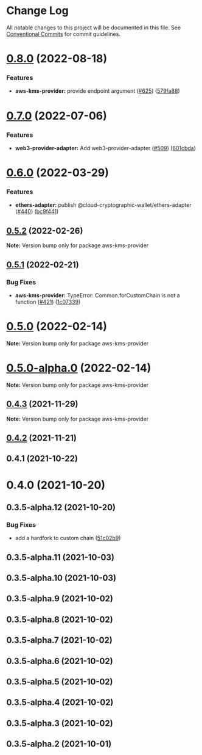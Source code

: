 # Change Log

All notable changes to this project will be documented in this file.
See [Conventional Commits](https://conventionalcommits.org) for commit guidelines.

# [0.8.0](https://github.com/odanado/aws-kms-provider/compare/aws-kms-provider@0.7.0...aws-kms-provider@0.8.0) (2022-08-18)

### Features

- **aws-kms-provider:** provide endpoint argument ([#625](https://github.com/odanado/aws-kms-provider/issues/625)) ([579fa88](https://github.com/odanado/aws-kms-provider/commit/579fa88b9b20fc74d1b3d21f093af2857ea4f12c))

# [0.7.0](https://github.com/odanado/aws-kms-provider/compare/aws-kms-provider@0.6.0...aws-kms-provider@0.7.0) (2022-07-06)

### Features

- **web3-provider-adapter:** Add web3-provider-adapter ([#509](https://github.com/odanado/aws-kms-provider/issues/509)) ([601cbda](https://github.com/odanado/aws-kms-provider/commit/601cbda20b7ff1fbea91435aec9b99f6e5b282f2))

# [0.6.0](https://github.com/odanado/aws-kms-provider/compare/aws-kms-provider@0.5.2...aws-kms-provider@0.6.0) (2022-03-29)

### Features

- **ethers-adapter:** publish @cloud-cryptographic-wallet/ethers-adapter ([#440](https://github.com/odanado/aws-kms-provider/issues/440)) ([bc9f441](https://github.com/odanado/aws-kms-provider/commit/bc9f4412368f7b6d587449e7035bb1ec1a71ecea))

## [0.5.2](https://github.com/odanado/aws-kms-provider/compare/aws-kms-provider@0.5.1...aws-kms-provider@0.5.2) (2022-02-26)

**Note:** Version bump only for package aws-kms-provider

## [0.5.1](https://github.com/odanado/aws-kms-provider/compare/aws-kms-provider@0.5.0...aws-kms-provider@0.5.1) (2022-02-21)

### Bug Fixes

- **aws-kms-provider:** TypeError: Common.forCustomChain is not a function ([#421](https://github.com/odanado/aws-kms-provider/issues/421)) ([1c07339](https://github.com/odanado/aws-kms-provider/commit/1c07339aee0f9e7f39ecf42382f7184638da2b69))

# [0.5.0](https://github.com/odanado/aws-kms-provider/compare/aws-kms-provider@0.5.0-alpha.0...aws-kms-provider@0.5.0) (2022-02-14)

**Note:** Version bump only for package aws-kms-provider

# [0.5.0-alpha.0](https://github.com/odanado/aws-kms-provider/compare/aws-kms-provider@0.4.3...aws-kms-provider@0.5.0-alpha.0) (2022-02-14)

**Note:** Version bump only for package aws-kms-provider

## [0.4.3](https://github.com/odanado/aws-kms-provider/compare/aws-kms-provider@0.4.2...aws-kms-provider@0.4.3) (2021-11-29)

**Note:** Version bump only for package aws-kms-provider

## [0.4.2](https://github.com/odanado/aws-kms-provider/compare/aws-kms-provider@0.3.5-alpha.1...aws-kms-provider@0.4.2) (2021-11-21)

## 0.4.1 (2021-10-22)

# 0.4.0 (2021-10-20)

## 0.3.5-alpha.12 (2021-10-20)

### Bug Fixes

- add a hardfork to custom chain ([51c02b9](https://github.com/odanado/aws-kms-provider/commit/51c02b9de1db4c7e41d8cdb24f763b10cf75c8a5))

## 0.3.5-alpha.11 (2021-10-03)

## 0.3.5-alpha.10 (2021-10-03)

## 0.3.5-alpha.9 (2021-10-02)

## 0.3.5-alpha.8 (2021-10-02)

## 0.3.5-alpha.7 (2021-10-02)

## 0.3.5-alpha.6 (2021-10-02)

## 0.3.5-alpha.5 (2021-10-02)

## 0.3.5-alpha.4 (2021-10-02)

## 0.3.5-alpha.3 (2021-10-02)

## 0.3.5-alpha.2 (2021-10-01)
